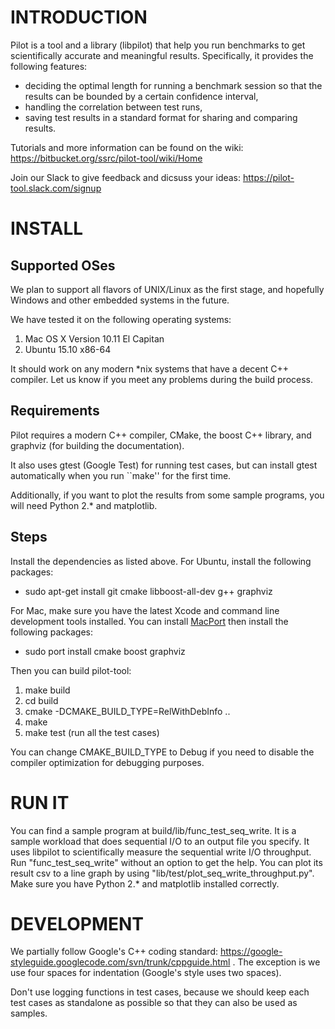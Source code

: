 # INTRODUCTION

Pilot is a tool and a library (libpilot) that help you run benchmarks
to get scientifically accurate and meaningful results. Specifically, it
provides the following features:

*  deciding the optimal length for running a benchmark session so that the results can be bounded by a certain confidence interval,
*  handling the correlation between test runs,
*  saving test results in a standard format for sharing and comparing results.

Tutorials and more information can be found on the wiki: https://bitbucket.org/ssrc/pilot-tool/wiki/Home

Join our Slack to give feedback and dicsuss your ideas:
https://pilot-tool.slack.com/signup

# INSTALL

## Supported OSes

We plan to support all flavors of UNIX/Linux as the first stage, and
hopefully Windows and other embedded systems in the future.

We have tested it on the following operating systems:

1. Mac OS X Version 10.11 El Capitan
2. Ubuntu 15.10 x86-64

It should work on any modern *nix systems that have a decent C++
compiler. Let us know if you meet any problems during the build process.

## Requirements

Pilot requires a modern C++ compiler, CMake, the boost C++ library, and graphviz (for building the documentation).

It also uses gtest (Google Test) for running test cases, but can install gtest automatically when you run ``make'' for the first time.

Additionally, if you want to plot the results from some sample
programs, you will need Python 2.* and matplotlib.

## Steps

Install the dependencies as listed above. For Ubuntu, install the following packages:

- sudo apt-get install git cmake libboost-all-dev g++ graphviz

For Mac, make sure you have the latest Xcode and command line development tools installed. You can install [MacPort](https://www.macports.org/) then install the following packages:

- sudo port install cmake boost graphviz

Then you can build pilot-tool:

1. make build
2. cd build
3. cmake -DCMAKE_BUILD_TYPE=RelWithDebInfo ..
4. make
5. make test (run all the test cases)

You can change CMAKE_BUILD_TYPE to Debug if you need to disable the
compiler optimization for debugging purposes.

# RUN IT

You can find a sample program at build/lib/func_test_seq_write. It is
a sample workload that does sequential I/O to an output file you
specify.  It uses libpilot to scientifically measure the sequential
write I/O throughput. Run "func_test_seq_write" without an option to
get the help. You can plot its result csv to a line graph by using
"lib/test/plot_seq_write_throughput.py". Make sure you have Python 2.*
and matplotlib installed correctly.

# DEVELOPMENT

We partially follow Google's C++ coding standard:
https://google-styleguide.googlecode.com/svn/trunk/cppguide.html . The
exception is we use four spaces for indentation (Google's style uses
two spaces).

Don't use logging functions in test cases, because we should keep each
test cases as standalone as possible so that they can also be used as
samples.
